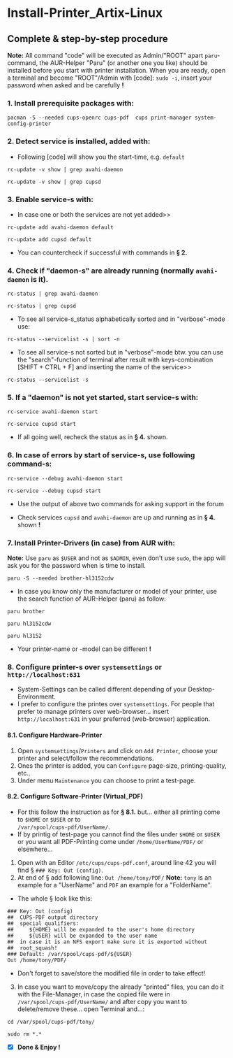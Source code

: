 # Install-Printer_Artix-Linux

## Complete & step-by-step procedure
**Note:** All command "code" will be executed as Admin/"ROOT" apart `paru`-command, the AUR-Helper "Paru" (or another one you like) should be installed before you start with printer installation. When you are ready, open a terminal and become "ROOT"/Admin with [code]: `sudo -i`, insert your password when asked and be carefully **!** 

### 1.  Install prerequisite packages with: 
```
pacman -S --needed cups-openrc cups-pdf  cups print-manager system-config-printer
```

### 2. Detect service is installed, added with:
* Following [code] will show you the start-time, e.g. `default`

```
rc-update -v show | grep avahi-daemon

rc-update -v show | grep cupsd
```
### 3. Enable service-s with:
* In case one or both the services are not yet added>>

```
rc-update add avahi-daemon default

rc-update add cupsd default
```
* You can countercheck if successful with commands in **§ 2.**

### 4. Check if "daemon-s" are already running (normally `avahi-daemon` is it).
```
rc-status | grep avahi-daemon

rc-status | grep cupsd
```
* To see all service-s_status alphabetically sorted and in "verbose"-mode use:
```
rc-status --servicelist -s | sort -n
```
* To see all service-s not sorted but in "verbose"-mode btw. you can use the "search"-function of terminal after result with keys-combination [SHIFT + CTRL + F] and inserting the name of the service>>

```
rc-status --servicelist -s
```

### 5. If a "daemon" is not yet started, start service-s with: 
```
rc-service avahi-daemon start

rc-service cupsd start
```
* If all going well, recheck the status as in **§ 4.** shown.

### 6. In case of errors by start of service-s, use following command-s:
```
rc-service --debug avahi-daemon start

rc-service --debug cupsd start
```
* Use the output of above two commands for asking support in the forum

* Check services `cupsd` and `avahi-daemon` are up and running as in **§ 4.** shown **!**
### 7. Install Printer-Drivers (in case) from AUR with:
**Note:** Use `paru` as `$USER` and not as `$ADMIN`, even don't use `sudo`, the app will ask you for the password when is time to install.
```
paru -S --needed brother-hl3152cdw
```
* In case you know only the manufacturer or model of your printer, use the search function of AUR-Helper (paru) as follow:

```
paru brother

paru hl3152cdw

paru hl3152
```

* Your printer-name or -model can be different **!** 

### 8. Configure printer-s over `systemsettings` or `http://localhost:631`
* System-Settings can be called different depending of your Desktop-Environment.
* I prefer to configure the printes over `systemsettings`. For people that prefer to manage printers over web-browser... insert `http://localhost:631` in your preferred (web-browser) application.
#### 8.1. Configure Hardware-Printer
1. Open `systemsettings`/`Printers` and click on `Add Printer`, choose your printer and select/follow the recommendations.
2. Ones the printer is added, you can `Configure` page-size, printing-quality, etc..
3. Under menu `Maintenance` you can choose to print a test-page.
#### 8.2. Configure Software-Printer (Virtual_PDF)
* For this follow the instruction as for **§ 8.1.** but... either all printing come to `$HOME` or `$USER` or to<br/> `/var/spool/cups-pdf/UserName/`.
* If by printig of test-page you cannot find the files under `$HOME` or `$USER` or you want all PDF-Printing come under `/home/UserName/PDF/` or elsewhere...
1. Open with an Editor `/etc/cups/cups-pdf.conf`, around line 42 you will find § `### Key: Out (config)`.
2. At end of § add following line: `Out /home/tony/PDF/`
**Note:** `tony` is an example for a "UserName" and `PDF` an example for a "FolderName".
* The whole § look like this:
```
### Key: Out (config)
##  CUPS-PDF output directory 
##  special qualifiers: 
##     ${HOME} will be expanded to the user's home directory
##     ${USER} will be expanded to the user name
##  in case it is an NFS export make sure it is exported without
##  root_squash! 
### Default: /var/spool/cups-pdf/${USER}
Out /home/tony/PDF/
```
* Don't forget to save/store the modified file in order to take effect!
3. In case you want to move/copy the already "printed" files, you can do it with the File-Manager, in case the copied file were in<br/>
`/var/spool/cups-pdf/UserName/` and after copy you want to delete/remove these... open Terminal and...:
```
cd /var/spool/cups-pdf/tony/

sudo rm *.*
```

- [x] **Done & Enjoy !**
